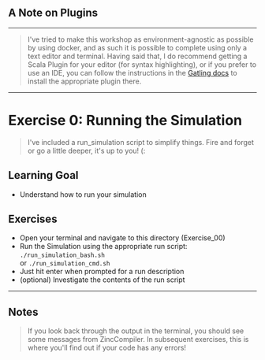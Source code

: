 ## A Note on Plugins
---
> I've tried to make this workshop as environment-agnostic as possible by using docker, and as such it is possible to complete using only a text editor and terminal. Having said that, I do recommend getting a Scala Plugin for your editor (for syntax highlighting), or if you prefer to use an IDE, you can follow the instructions in the [Gatling docs](https://gatling.io/docs/current/installation/#:~:text=Since%203.0%2C%20Gatling%20requires%20Scala%202.12.) to install the appropriate plugin there. 

---

# Exercise 0: Running the Simulation
> I've included a run_simulation script to simplify things. Fire and forget or go a little deeper, it's up to you! (: 

## Learning Goal
- Understand how to run your simulation

## Exercises

- Open your terminal and navigate to this directory (Exercise_00)
- Run the Simulation using the appropriate run script: \
`./run_simulation_bash.sh` \
or `./run_simulation_cmd.sh`
- Just hit enter when prompted for a run description
- (optional) Investigate the contents of the run script
---
## Notes
>If you look back through the output in the terminal, you should see some messages from ZincCompiler. In subsequent exercises, this is where you'll find out if your code has any errors! 
